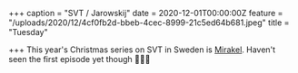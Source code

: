 +++
caption = "SVT / Jarowskij"
date = 2020-12-01T00:00:00Z
feature = "/uploads/2020/12/4cf0fb2d-bbeb-4cec-8999-21c5ed64b681.jpeg"
title = "Tuesday"

+++
This year's Christmas series on SVT in Sweden is [Mirakel](https://www.svtplay.se/julkalendern-mirakel). Haven't seen the first episode yet though 🎄🎅🏻